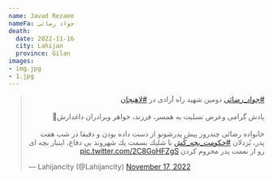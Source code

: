 ```yaml
---
name: Javad Rezaee
nameFa: جواد رضائى
death:
  date: 2022-11-16
  city: Lahijan
  province: Gilan
images:
- img.jpg
- 1.jpg
---
```


<blockquote class="twitter-tweet"><p lang="fa" dir="rtl"><a href="https://twitter.com/hashtag/%D8%AC%D9%88%D8%A7%D8%AF_%D8%B1%D8%B6%D8%A7%D8%A6%D9%89?src=hash&amp;ref_src=twsrc%5Etfw">#جواد_رضائى</a> دومين شهيد راه آزادى در <a href="https://twitter.com/hashtag/%D9%84%D8%A7%D9%87%D9%8A%D8%AC%D8%A7%D9%86?src=hash&amp;ref_src=twsrc%5Etfw">#لاهيجان</a><br><br>يادش گرامى وعرض تسليت به همسر، فرزند، خواهر وبرادران داغدارش🌷<br><br>خانواده رضائى چندروز پيش پدرشونو از دست داده بودن و دقيقا در شب هفت پدر، بُزدلان <a href="https://twitter.com/hashtag/%D8%AD%D9%83%D9%88%D9%85%D8%AA_%D8%A8%DA%86%D9%87_%D9%83%D9%8F%D8%B4?src=hash&amp;ref_src=twsrc%5Etfw">#حكومت_بچه_كُش</a> با شليك بسمت يك شهروند بى دفاع، اينبار بچه اى رو از نعمت پدر محروم كردن <a href="https://t.co/2C8GoHFZgS">pic.twitter.com/2C8GoHFZgS</a></p>&mdash; Lahijancity (@Lahijancity) <a href="https://twitter.com/Lahijancity/status/1593108456265125888?ref_src=twsrc%5Etfw">November 17, 2022</a></blockquote> <script async src="https://platform.twitter.com/widgets.js" charset="utf-8"></script>